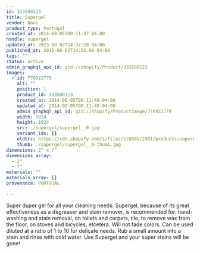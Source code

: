 ```yaml
---
id: 333580123
title: Supergel
vendor: None
product_type: Portugal
created_at: 2014-08-05T00:11:47-04:00
handle: supergel
updated_at: 2023-08-02T14:37:28-04:00
published_at: 2011-06-02T14:55:00-04:00
tags: ""
status: active
admin_graphql_api_id: gid://shopify/Product/333580123
images:
  - id: 776922779
    alt: ""
    position: 1
    product_id: 333580123
    created_at: 2014-08-05T00:11:49-04:00
    updated_at: 2014-08-05T00:11:49-04:00
    admin_graphql_api_id: gid://shopify/ProductImage/776922779
    width: 1024
    height: 1024
    src: ./supergel/supergel__0.jpg
    variant_ids: []
    oldSrc: https://cdn.shopify.com/s/files/1/0589/2901/products/supergel.jpeg?v=1407211909
    thumb: ./supergel/supergel__0-thumb.jpg
dimensions: 2" x 7"
dimensions_array:
  - 2"
  - 7"
materials: ""
materials_array: []
provenance: PORTUGAL

---
```


Super duper gel for all your cleaning needs. Supergel, because of its great effectiveness as a degreaser and stain remover, is recommended for: hand-washing and stain removal, on toilets and carpets, tile, to remove wax from the floor, on stoves and bicycles, etcetera. Will not fade colors. Can be used diluted at a ratio of 1 to 10 for delicate needs. Rub a small amount into a stain and rinse with cold water. Use Supergel and your super stains will be gone!